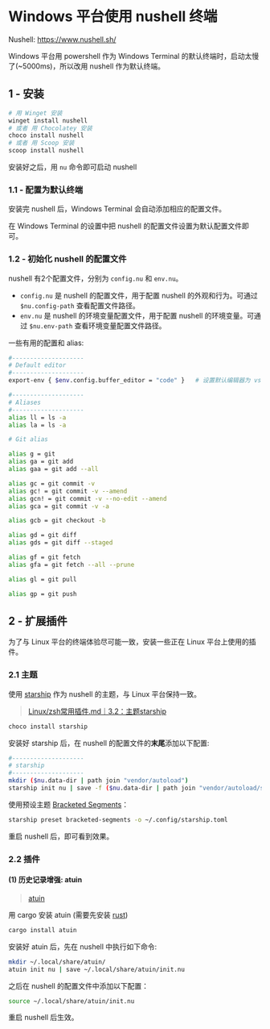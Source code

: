 # Windows 平台使用 nushell 终端

Nushell: <https://www.nushell.sh/>

Windows 平台用 powershell 作为 Windows Terminal 的默认终端时，启动太慢了(~5000ms)，所以改用 nushell 作为默认终端。

## 1 - 安装

```bash
# 用 Winget 安装
winget install nushell
# 或者 用 Chocolatey 安装
choco install nushell
# 或者 用 Scoop 安装
scoop install nushell
```

安装好之后，用 `nu` 命令即可启动 nushell

### 1.1 - 配置为默认终端

安装完 nushell 后，Windows Terminal 会自动添加相应的配置文件。

在 Windows Terminal 的设置中把 nushell 的配置文件设置为默认配置文件即可。

### 1.2 - 初始化 nushell 的配置文件

nushell 有2个配置文件，分别为 `config.nu` 和 `env.nu`。

* `config.nu` 是 nushell 的配置文件，用于配置 nushell 的外观和行为。可通过 `$nu.config-path` 查看配置文件路径。
* `env.nu` 是 nushell 的环境变量配置文件，用于配置 nushell 的环境变量。可通过 `$nu.env-path` 查看环境变量配置文件路径。

一些有用的配置和 alias:

```bash
#--------------------
# Default editor
#--------------------
export-env { $env.config.buffer_editor = "code" }   # 设置默认编辑器为 vscode

#--------------------
# Aliases
#--------------------
alias ll = ls -a
alias la = ls -a

# Git alias

alias g = git
alias ga = git add
alias gaa = git add --all

alias gc = git commit -v
alias gc! = git commit -v --amend
alias gcn! = git commit -v --no-edit --amend
alias gca = git commit -v -a

alias gcb = git checkout -b

alias gd = git diff
alias gds = git diff --staged

alias gf = git fetch
alias gfa = git fetch --all --prune

alias gl = git pull

alias gp = git push
```

## 2 - 扩展插件

为了与 Linux 平台的终端体验尽可能一致，安装一些正在 Linux 平台上使用的插件。

### 2.1 主题

使用 [starship](https://starship.rs/) 作为 nushell 的主题，与 Linux 平台保持一致。

> [Linux/zsh常用插件.md｜3.2：主题starship](../Linux/zsh常用插件.md#32-主题starship)

```bash
choco install starship
```

安装好 starship 后，在 nushell 的配置文件的**末尾**添加以下配置:

```bash
#--------------------
# starship
#--------------------
mkdir ($nu.data-dir | path join "vendor/autoload")
starship init nu | save -f ($nu.data-dir | path join "vendor/autoload/starship.nu")
```

使用预设主题 [Bracketed Segments](https://starship.rs/presets/bracketed-segments)：

```bash
starship preset bracketed-segments -o ~/.config/starship.toml
```

重启 nushell 后，即可看到效果。

### 2.2 插件

#### (1) 历史记录增强: atuin

> [atuin](https://atuin.sh/)

用 cargo 安装 atuin (需要先安装 [rust](https://rustup.rs/))

```bash
cargo install atuin
```

安装好 atuin 后，先在 nushell 中执行如下命令:

```bash
mkdir ~/.local/share/atuin/
atuin init nu | save ~/.local/share/atuin/init.nu
```

之后在 nushell 的配置文件中添加以下配置：

```bash
source ~/.local/share/atuin/init.nu
```

重启 nushell 后生效。

